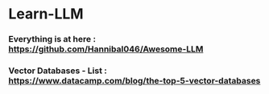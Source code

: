 # Learn-LLM

### Everything is at here : https://github.com/Hannibal046/Awesome-LLM 

### Vector Databases - List : https://www.datacamp.com/blog/the-top-5-vector-databases
